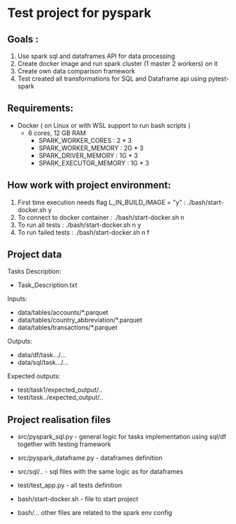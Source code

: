 # Test project for pyspark
## Goals : 
1. Use spark sql and dataframes API for data processing
2. Create docker image and run spark cluster (1 master 2 workers) on it
3. Create own data comparison framework
4. Test created all transformations for SQL and Dataframe api using pytest-spark  

## Requirements:
* Docker ( on Linux or with WSL support to run bash scripts )
  * 6 cores, 12 GB RAM
    - SPARK_WORKER_CORES : 2 * 3
    - SPARK_WORKER_MEMORY : 2G * 3
    - SPARK_DRIVER_MEMORY : 1G * 3
    - SPARK_EXECUTOR_MEMORY : 1G * 3

## How work with project environment:
1. First time execution needs flag L_IN_BUILD_IMAGE = "y" : ./bash/start-docker.sh y
2. To connect to docker container : ./bash/start-docker.sh n
3. To run all tests : ./bash/start-docker.sh n y
4. To run failed tests : ./bash/start-docker.sh n f


## Project data
Tasks Description:
* Task_Description.txt

Inputs:
* data/tables/accounts/*.parquet
* data/tables/country_abbreviation/*.parquet
* data/tables/transactions/*.parquet

Outputs:
* data/df/task.../...
* data/sql/task.../...

Expected outputs:
* test/task1/expected_output/..
* test/task../expected_output/..

## Project realisation files
* src/pyspark_sql.py - general logic for tasks implementation using sql/df together with testing framework
* src/pyspark_dataframe.py - dataframes definition
* src/sql/.. - sql files with the same logic as for dataframes 

* test/test_app.py - all tests definition
* bash/start-docker.sh - file to start project
* bash/... other files are related to the spark env config 


